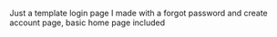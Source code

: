 Just a template login page I made with a forgot password and create account page, basic home page included
